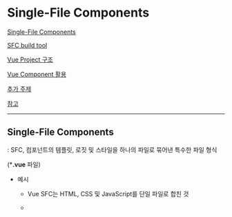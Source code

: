 # Single-File Components

[Single-File Components](#singlefile-components)

[SFC build tool](#sfc-build-tool)

[Vue Project 구조](#vue-project-구조)

[Vue Component 활용](#vue-component-활용)

[추가 주제](#추가-주제)

[참고](#참고)

---

## Single-File Components

: SFC, 컴포넌트의 템플릿, 로짓 및 스타일을 하나의 파일로 묶어낸 특수한 파일 형식

  (***.vue** 파일)

- 예시
  
  - Vue SFC는 HTML, CSS 및 JavaScript를 단일 파일로 합친 것
  
  - <template>, <script> 및 <style> 블록은 하나의 파일에서 컴포넌트의 뷰, 로직 및 스타일을 독립적으로 배치

- 구성 요소
  
  ```html
  <template>
    <div class="greeting">{{ msg }}</div>
  </template>
  
  <script setup>
  import { ref } from 'vue'
  const msg = ref('Hello World!')
  </script>
  
  <style scoped>
  .greeting {
    color: red;
  }
  </style>
  ```
  
  1. **<template> 블록**
     
     - 각 *.vue 파일은 최상위 <template> 블록을 하나만 포함할 수 있음
  
  2. **<script setup> 블록**
     
     - 각 *.vue 파일은 <script setup> 블록을 하나만 포함할 수 있음 (일 반 <script> 제외)
     
     - 컴포넌트의 `setup()` 함수로 사용되며 컴포넌트의 각 인스턴스에 대해 실행
     
     - 변수 및 함수는 동일한 컴포넌트의 템플릿에서 자동으로 사용 가능
  
  3. **<style scroped> 블록**
     
     - *.vue 파일에는 여러 <style> 태그가 포함될 수 있음
     
     - `scoped`가 지정되면 CSS는 현재 컴포넌트에만 적용됨

#### Component

: 재사용 가능한 코드 블록

- 특징
  
  - UI를 독립적으로 재사용 가능한 일부분으로 분할하고 각 부분을 개별적으로 다룰 수 있음
  
  - 자연스럽게 애플리케이션은 중첩된 Component의 트리 형태로 구성됨
  
  - 웹 서비스는 여러 개의 Component로 이루어져 있음

- 사용하기
  
  - [https://play.vuejs.org/](https://play.vuejs.org/)에서 Vue 컴포넌트 코드 작성 및 미리보기
  
  - Vue SFC는 일반적인 방법으로 실행할 수 없으며 컴파일러를 통해 컴파일된 후 빌드되어야 함
  
  - 실제 프로젝트에서는 `Vite`와 같은 공식 빌드(build) 도구를 사용

---

## SFC build tool

#### Vite

: 프론트 엔드 개발 도구, 빠른 개발 환경을 위한 빌드 도구와 개발 서버를 제공

  [https://vitejs.dev/](https://vitejs.dev/)

- Build
  
  : 프로젝트의 소스 코드를 최적화하고 번들링하여 배포할 수 있는 형식으로 변환하는 과정
  
  - 개발 중에 사용되는 여러 소스 파일 및 리소스(JavaScript, CSS, 이미지 등)를 최적화된 형태로 조합하여 최종 소프트웨어 제품을 생성하는 것
  
  - Vite는 이러한 빌드 프로세스를 수행하는 데 사용되는 도구

#### Vue Project 생성

1. Vue Project (Application) 생성 (Vite) 기발 빌드) `$ npm create vue@latest`

2. 프로젝트 설정 관련 절차 진행

3. 프로젝트 폴더 이동 `$ cd vue-project`

4. 패키지 설치 `$ npm install`

5. Vue 프로젝트 서버 실행 `$ npm run dev`

#### NPM

: Node Package Manager, Node.js의 기본 패키지 관리자

- Nodes.js
  
  : Chrome의 V8 JavaScript 엔진을 기반으로 하는 Server-Side 실행 환경

- Node.js의 영향
  
  - 기존에 브라우저 안에서만 동작할 수 있었던 JavaScript를 브라우저가 아닌 서버 측에서도 실행할 수 있게 함 (프론트엔드와 백엔드에서 동일한 언어로 개발)
  
  - NPM을 활용해 수많은 오픈 소스 패키지와 라이브러비를 제공하여 개발자들이 손쉽게 코드를 공유하고 재사용할 수 있게 함

#### 모듈과 번들러

- **Module**
  
  : 프로그램을 구성하는 독립적인 코드 블록 (*.js 파일)
  
  - 필요성
    
    - 개발하는 애플리케이션의 크기가 커지고 복잡해지면서 파일 하나에 모든 기능을 담기가 어려워짐
    
    - 따라서 자연스럽게 파일을 여러 개로 분리하여 관리를 하게 되었고, 이때 분리된 각 파일이 바로 모듈(module)
    
    - *.js 파일 하나가 하나의 모듈
  
  - 한계
    
    - 하지만 애플리케이션이 점점 더 발전함에 따라 처리해야하는 JavaScript 모듈의 개수도 극적으로 증가
    
    - 이러한 상황에서 성능 병목 현상이 발생하고 모듈 간의 의존성(연결성)이 깊어지면서 특정한 곳에서 발생한 문제가 어떤 모듈 간의 문제인지 파악하기 어려워짐
    
    - 복잡하고 깊은 모듈 간 의존성 문제를 해결하기 위한 도구가 필요 (Bundler)

- **Bundler**
  
  : 여러 모듈과 파일을 하나(혹은 여러 개)의 번들로 묶어 최적화하여 애플리케이션에서 사용할 수 있게 만들어주는 도구
  
  - 역할
    
    - 의존성 관리, 코드 최적화, 리소스 관리 등
    
    - Bundler가 하는 작업을 Bundling이라 함
    
    - [참고] Vite는 Rollup이라는 Bundler를 사용하며 개발자가 별도로 기타 환경설정에 신경 쓰지 않도록 모두 설정해두고 있음

---

## Vue Project 구조

##### node_modules

- Node.js 프로젝트에서 사용되는 외부 패키지들이 저장되는 디렉토리

- 프로젝트의 의존성 모듈을 저장하고 관리하는 공간

- 프로젝트가 실행될 때 필요한 라이브러리와 패키지들을 포함

- `.gitignore`에 작성됨

##### public

- 주로 다음 정적 파일을 위치 시킴
  
  - 소스코드에서 참조되지 않는
  
  - 항상 같은 이름을 갖는
  
  - import 함 필요 없는

- 항상 root 절대 경로를 사용하여 참조
  
  - `public/icon.png`는 소스 코드에서 `/icon.png`로 참조할 수 있음

- [Static Asset Handling | Vite](https://vitejs.dev/guide/assets.html#the-public-directory)

##### src

- 프로젝트의 주요 소스 코드를 포함하는 곳

- 컴포넌트, 스타일, 라우팅 등 프로젝트의 핵심 코드를 관리

> ##### assets
> 
> - 프로젝트 내에서 사용되는 자원 (이미지, 폰트, 스타일 시트 등)을 관리
> 
> - 컴포넌트 자체에서 참조하는 내부 파일을 저장하는데 사용
> 
> - 컴포넌트가 아닌 곳에서는 public 디렉토리에 위치한 파일을 사용
> 
> ##### components
> 
> - Vue 컴포넌트들을 작성하는 곳
> 
> ##### App.vue
> 
> - Vue 앱의 최상위 Root 컴포넌트
> 
> - 다른 하위 컴포넌트들을 포함
> 
> - 애플리케이션 전체의 레이아웃과 공통적인 요소를 정의
> 
> ##### main.js
> 
> - Vue 인스턴스를 생성하고, 애플리케이션을 초기화하는 역할
> 
> - 필요한 라이브러리를 `import`하고 전역 설정을 수행

##### index.html

- Vue 앱의 기본 HTML 파일

- 앱의 진입점 (entry point)

- Root 컴포넌트인 App.vue가 해당 페이지에 마운트(mount) 됨 (Vue 앱이 SPA인 이유)

- 필요한 스타일 시트, 스크립트 등의 외부 리소스를 로드할 수 있는 (ex. bootstrap CDN)

##### jsconfig.json

- 컴파일 옵션, 모듈 시스템 등 설정

##### package-lock.json

- 패키지들의 실제 설치 버전, 의존성 관계, 하위 패키지 등을 포함하여 패키지 설치에 필요한 모든 정보를 포함

- 패키지들의 정확한 버전을 보장하여, 여러 개발자가 협업하거나 서버 환경에서 일관성 있는 의존성을 유지하는 데 도움을 줌

- `npm install` 명령을 통해 패키지를 설치할 때, 명시된 버전과 의존성을 기반으로 설치

##### package.json

- 프로젝트의 메타 정보와 의존성 패키지 목록을 포함

- 프로젝트의 이름, 버전, 작성자, 라이선스 등과 같은 메타 정보를 저의

- `package-lock.json`과 함께 프로젝트의 의존성을 관리하고, 버전 충돌 및 일관성을 유지하는 역할

##### vite.config.js

- Vite 프로젝트 설정 파일

- 플러그인, 빌드 옵션, 개발 서버 설정 등

---

## Vue Component 활용

1. 사전 준비
   
   - 초기에 생성된 모든 컴포넌트 삭제 (App.vue 제외)
   
   - `App.vue` 코드 초기화
   
   ```html
   <!-- App.vue -->
   <template>
     <h1>App.vue</h1>
   </template>
   <script setup>
   </script>
   ```

2. 컴포넌트 파일 생성
   
   - `MyComponent.vue` 생성
   
   ```html
   <!-- MyComponent.vue -->
   <template>
     <div>
       <h2>MyComponent</h2>
     </div>
   </template>
   <script setup>
   </script>
   ```

3. 컴포넌트 등록 (import)
   
   - `App` 컴포넌트에 `MyComponent`를 등록
   
   - `App`(부모) - `MyComponent`(자식) 관계 형성
   
   - "`@`" - "`src/`" 경로를 뜻하는 약어
   
   > Component 이름 지정 스타일 가이드
   > [Priority B Rules: Strongly Recommended | Vue.js](https://vuejs.org/style-guide/rules-strongly-recommended.html)
   
   ```html
   <!-- App.vue -->
   <template>
     <h1>App.vue</h1>
     <
   </template>
   <script setup>
   // import MyComponent from './components/Mycomponent.vue'
   import MyComponent from '@/components/MyComponent.vue'
   </script>
   ```

4. 결과 확인
   
   - Vue dev tools를 사용해 컴포넌트 관계 형성 확인

5. 추가 하위 컴포넌트 등록 후 활용
   
   - `MyComponentItem`은 `MyComponent`의 자식 컴포넌트
   
   - 컴포넌트의 재사용성 확인하기

---

## 추가 주제

#### Virtual DOM

- 가상의 DOM을 메모리에 저장하고 실제 DOM과 동기화하는 프로그래밍 개념

- 실제 DOM과의 변경 사항 비교를 통해 변경된 부분만 실제 DOM에 적용하는 방식

- 웹 애플리케이션의 성능을 향상시키기 위한 Vue의 내부 렌더링 기술
  
  ```html
  <!-- index.html -->
  <!DOCTYPE html>
  <html lang="en">
    <head>
      ...
    </head>
    <body>
      <div id="app"></div>
      <script type="module" src="/src/main.js"></script>
    </body>
  </html>
  ```

- 내부 렌더링 과정
  
  ![image](https://github.com/user-attachments/assets/082b6b8c-56ed-470f-a27f-67ca142ade79)

- 장점
  
  - 효율성 : 실제 DOM 조작을 최소화하고, 변경된 부분만 업데이트하여 성능을 향상
  
  - 반응성 : 데이터의 변경을 감지하고, Virtual DOM을 효율적으로 갱신하여 UI를 자동으로 업데이트
  
  - 추상화 : 개발자는 실제 DOM 조작을 Vue에게 맡기고 컴포넌트와 템플릿을 활용하는 추상화된 프로그래밍 방식으로 원하는 UI 구조를 구성하고 관리할 수 있음

- 주의사항
  
  - 실제 DOM에 직접 접근하지 말 것
    
    - JavaScript에서 사용하는 DOM 접근 관련 메서드 사용 금지
    
    - `querSelector`, `createElement`, `addEventListener` 등
  
  - Vue의 `ref()`와 `Lifecycle Hooks 함수`를 사용해 간접적으로 접근하여 조작할 것

- 직접 DOM 엘리먼트에 접근해야 하는 경우
  
  - `ref` 속성을 사용하여 특정 DOM 엘리먼트에 직접적인 참조를 얻을 수 있음
  
  ```html
  <template>
    <input ref="input">
  </template>
  <script setup>
  import { ref, onMounted } from 'vue'
  // 변수명은 템플릿 ref 값과 일치해야 함
  const input = ref(null)
  onMounted(() => {
    console.log(input.value) // <input>
  })
  </script>
  ```

#### Vue를 작성하는 2가지 스타일

- Composition API
  
  - `import`해서 가져온 API 함수들을 사용하여 컴포넌트의 로직을 정의
  
  - Vue3에서의 권장 방식
  
  - 규모가 있는 앱의 전체를 구축하려는 경우 SFC랑 같이 해서 사용 권장
  
  ```html
  <template>
    <button @click="increment">{{ count }}</button>
  </template>
  <script setup>
  import { ref, onMounted } from 'vue'
  const count = ref(0)
  function increment() {
    count.value++
  }
  onMounted(() => {
    console.log(`숫자 세기의 초기값은 ${ count.value }`)
  })
  </script>
  ```

- Option API
  
  - `data`, `method` 및 `mounted` 같은 객체를 사용하여 컴포넌트의 로직을 정의
  
  - Vue2에서의 작성 방식 (Vue3에서도 지원)
  
  - 빌드 도구를 사용하지 않거나 복잡성이 낮은 프로젝트에서 사용하려는 경우
  
  ```html
  <template>
    <button @click="incrment">{{ count }}</button>
  </template>
  <script>
  export default {
    data() {
      return {
        count: 0
      }
    },
    methods: {
      increment() {
        this.count++
      }
    },
    mounted() {
      console.log(`숫자 세기의 초기값은 ${ this.count }`)
    }
  }
  </script>
  ```

- [https://vuejs.org/guide/extras/composition-api-fag.html](https://vuejs.org/guide/extras/composition-api-fag.html)

---

## 참고

#### Single Root Element

- 모든 컴포넌트에는 최상단 HTML 요소가 작성되는 것이 권장

- 가독성, 스타일링, 명확한 구조를 위해<template> 안에 <div>안에 <h1> 와 <p>들

#### CSS scoped

`<style scroped></style>`

- scroped 속성을 사용하면 해당 CSS는 현재 컴포넌트의 요소에만 적용됨
  
  - 부모 컴포넌트의 스타일이 자식 컴포넌트로 유출되지 않음
  
  - 사용하지 않으면 모든 컴포넌트에 영향을 미침

- 그러나 자식 컴포넌트의 최상위 요소(root element)는 부모 CSS와 본인 CSS 모두에게서 영향을 받음
  
  - 자식 컴포넌트의 최상위 요소는 부모에서 사용되기 때문

- 이는 부모가 레이아웃 목적으로 자식 컴포넌트 최상위 요소의 스타일을 지정할 수 있도록 의도적으로 설계된 것

- 다음과 같이 App(부모) 컴포넌트에 적용한 스타일에 scoped가 작성되어 있지만, **MyComponent(자식)의 최상위 요소(div)는 부모와 본인의 CSS 모두의 영향을 받기 때문**에 부모 컴포넌트에 지정한 스타일이 적용됨

- 최상위 App 컴포넌트에서 레이아웃 스타일을 전역적으로 구성할 수 있지만, 다른 모든 컴포넌트는 **범위가 지정된 스타일을 사용하는 것을 권장**

#### Scaffolding

- 새로운 프로젝트나 모듈을 시작하기 위해 초기 구조와 기본 코드를 자동으로 생성하는 과정

- 개발자들이 프로젝트를 시작하는 데 도움을 주는 틀이나 기반을 제공하는 작업

- 초기 설정, 폴더 구조, 파일 템플릿, 기본 코드 등을 자동으로 생성하여 개발자가 시작할 때 시간과 노력을 절약하고 일관된 구조를 유지할 수 있도록 도와줌

- 관심사항의 분리가 파일 유형의 분리와 동일한 것이 아니다
  
  - HTML/CSS/JS를 한 파일에 혼합하는 게 괜찮을까?
  
  - 프론트엔드 앱의 **사용 목적**이 점점 더 복잡해짐에 따라, 단순 파일 유형으로만 분리하게 될 경우 프로젝트의 목표를 달성하는데 도움이 되지 않게 됨

---


